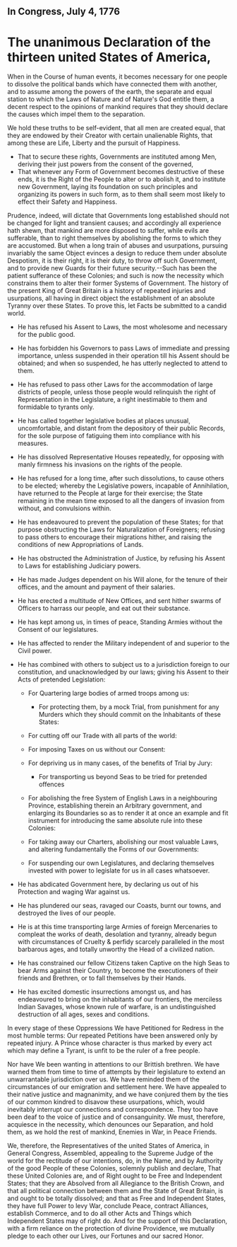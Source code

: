 ## In Congress, July 4, 1776

# The unanimous Declaration of the thirteen united States of America,

When in the Course of human events, it becomes necessary for one people to dissolve the political bands which have connected them with another, and to assume among the powers of the earth, the separate and equal station to which the Laws of Nature and of Nature's God entitle them, a decent respect to the opinions of mankind requires that they should declare the causes which impel them to the separation.

We hold these truths to be self-evident, that all men are created equal, that they are endowed by their Creator with certain unalienable Rights, that among these are Life, Liberty and the pursuit of Happiness.

- That to secure these rights, Governments are instituted among Men, deriving their just powers from the consent of the governed,
- That whenever any Form of Government becomes destructive of these ends, it is the Right of the People to alter or to abolish it, and to institute new Government, laying its foundation on such principles and organizing its powers in such form, as to them shall seem most likely to effect their Safety and Happiness.

Prudence, indeed, will dictate that Governments long established should not be changed for light and transient causes; and accordingly all experience hath shewn, that mankind are more disposed to suffer, while evils are sufferable, than to right themselves by abolishing the forms to which they are accustomed. But when a long train of abuses and usurpations, pursuing invariably the same Object evinces a design to reduce them under absolute Despotism, it is their right, it is their duty, to throw off such Government, and to provide new Guards for their future security.--Such has been the patient sufferance of these Colonies; and such is now the necessity which constrains them to alter their former Systems of Government. The history of the present King of Great Britain is a history of repeated injuries and usurpations, all having in direct object the establishment of an absolute Tyranny over these States. To prove this, let Facts be submitted to a candid world.

- He has refused his Assent to Laws, the most wholesome and necessary for the public good.

- He has forbidden his Governors to pass Laws of immediate and pressing importance, unless suspended in their operation till his Assent should be obtained; and when so suspended, he has utterly neglected to attend to them.

- He has refused to pass other Laws for the accommodation of large districts of people, unless those people would relinquish the right of Representation in the Legislature, a right inestimable to them and formidable to tyrants only.

- He has called together legislative bodies at places unusual, uncomfortable, and distant from the depository of their public Records, for the sole purpose of fatiguing them into compliance with his measures.

- He has dissolved Representative Houses repeatedly, for opposing with manly firmness his invasions on the rights of the people.

- He has refused for a long time, after such dissolutions, to cause others to be elected; whereby the Legislative powers, incapable of Annihilation, have returned to the People at large for their exercise; the State remaining in the mean time exposed to all the dangers of invasion from without, and convulsions within.

- He has endeavoured to prevent the population of these States; for that purpose obstructing the Laws for Naturalization of Foreigners; refusing to pass others to encourage their migrations hither, and raising the conditions of new Appropriations of Lands.

- He has obstructed the Administration of Justice, by refusing his Assent to Laws for establishing Judiciary powers.

- He has made Judges dependent on his Will alone, for the tenure of their offices, and the amount and payment of their salaries.

- He has erected a multitude of New Offices, and sent hither swarms of Officers to harrass our people, and eat out their substance.

- He has kept among us, in times of peace, Standing Armies without the Consent of our legislatures.

- He has affected to render the Military independent of and superior to the Civil power.

- He has combined with others to subject us to a jurisdiction foreign to our constitution, and unacknowledged by our laws; giving his Assent to their Acts of pretended Legislation:

  - For Quartering large bodies of armed troops among us:

    - For protecting them, by a mock Trial, from punishment for any Murders which they should commit on the Inhabitants of these States:

  - For cutting off our Trade with all parts of the world:

  - For imposing Taxes on us without our Consent:

  - For depriving us in many cases, of the benefits of Trial by Jury:

    - For transporting us beyond Seas to be tried for pretended offences

  - For abolishing the free System of English Laws in a neighbouring Province, establishing therein an Arbitrary government, and enlarging its Boundaries so as to render it at once an example and fit instrument for introducing the same absolute rule into these Colonies:

  - For taking away our Charters, abolishing our most valuable Laws, and altering fundamentally the Forms of our Governments:

  - For suspending our own Legislatures, and declaring themselves invested with power to legislate for us in all cases whatsoever.

- He has abdicated Government here, by declaring us out of his Protection and waging War against us.

- He has plundered our seas, ravaged our Coasts, burnt our towns, and destroyed the lives of our people.

- He is at this time transporting large Armies of foreign Mercenaries to compleat the works of death, desolation and tyranny, already begun with circumstances of Cruelty & perfidy scarcely paralleled in the most barbarous ages, and totally unworthy the Head of a civilized nation.

- He has constrained our fellow Citizens taken Captive on the high Seas to bear Arms against their Country, to become the executioners of their friends and Brethren, or to fall themselves by their Hands.

- He has excited domestic insurrections amongst us, and has endeavoured to bring on the inhabitants of our frontiers, the merciless Indian Savages, whose known rule of warfare, is an undistinguished destruction of all ages, sexes and conditions.

In every stage of these Oppressions We have Petitioned for Redress in the most humble terms: Our repeated Petitions have been answered only by repeated injury. A Prince whose character is thus marked by every act which may define a Tyrant, is unfit to be the ruler of a free people.

Nor have We been wanting in attentions to our Brittish brethren. We have warned them from time to time of attempts by their legislature to extend an unwarrantable jurisdiction over us. We have reminded them of the circumstances of our emigration and settlement here. We have appealed to their native justice and magnanimity, and we have conjured them by the ties of our common kindred to disavow these usurpations, which, would inevitably interrupt our connections and correspondence. They too have been deaf to the voice of justice and of consanguinity. We must, therefore, acquiesce in the necessity, which denounces our Separation, and hold them, as we hold the rest of mankind, Enemies in War, in Peace Friends.

We, therefore, the Representatives of the united States of America, in General Congress, Assembled, appealing to the Supreme Judge of the world for the rectitude of our intentions, do, in the Name, and by Authority of the good People of these Colonies, solemnly publish and declare, That these United Colonies are, and of Right ought to be Free and Independent States; that they are Absolved from all Allegiance to the British Crown, and that all political connection between them and the State of Great Britain, is and ought to be totally dissolved; and that as Free and Independent States, they have full Power to levy War, conclude Peace, contract Alliances, establish Commerce, and to do all other Acts and Things which Independent States may of right do. And for the support of this Declaration, with a firm reliance on the protection of divine Providence, we mutually pledge to each other our Lives, our Fortunes and our sacred Honor.
